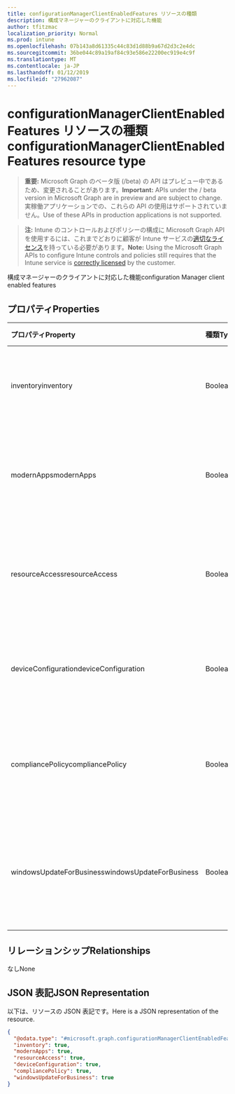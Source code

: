 ```yaml
---
title: configurationManagerClientEnabledFeatures リソースの種類
description: 構成マネージャーのクライアントに対応した機能
author: tfitzmac
localization_priority: Normal
ms.prod: intune
ms.openlocfilehash: 07b143a8d61335c44c83d1d88b9a67d2d3c2e4dc
ms.sourcegitcommit: 36be044c89a19af84c93e586e22200ec919e4c9f
ms.translationtype: MT
ms.contentlocale: ja-JP
ms.lasthandoff: 01/12/2019
ms.locfileid: "27962087"
---
```

# <a name="configurationmanagerclientenabledfeatures-resource-type"></a><span data-ttu-id="c713a-103">configurationManagerClientEnabledFeatures リソースの種類</span><span class="sxs-lookup"><span data-stu-id="c713a-103">configurationManagerClientEnabledFeatures resource type</span></span>

> <span data-ttu-id="c713a-104">**重要:** Microsoft Graph のベータ版 (/beta) の API はプレビュー中であるため、変更されることがあります。</span><span class="sxs-lookup"><span data-stu-id="c713a-104">**Important:** APIs under the / beta version in Microsoft Graph are in preview and are subject to change.</span></span> <span data-ttu-id="c713a-105">実稼働アプリケーションでの、これらの API の使用はサポートされていません。</span><span class="sxs-lookup"><span data-stu-id="c713a-105">Use of these APIs in production applications is not supported.</span></span>

> <span data-ttu-id="c713a-106">**注:** Intune のコントロールおよびポリシーの構成に Microsoft Graph API を使用するには、これまでどおりに顧客が Intune サービスの[適切なライセンス](https://go.microsoft.com/fwlink/?linkid=839381)を持っている必要があります。</span><span class="sxs-lookup"><span data-stu-id="c713a-106">**Note:** Using the Microsoft Graph APIs to configure Intune controls and policies still requires that the Intune service is [correctly licensed](https://go.microsoft.com/fwlink/?linkid=839381) by the customer.</span></span>

<span data-ttu-id="c713a-107">構成マネージャーのクライアントに対応した機能</span><span class="sxs-lookup"><span data-stu-id="c713a-107">configuration Manager client enabled features</span></span>
## <a name="properties"></a><span data-ttu-id="c713a-108">プロパティ</span><span class="sxs-lookup"><span data-stu-id="c713a-108">Properties</span></span>
|<span data-ttu-id="c713a-109">プロパティ</span><span class="sxs-lookup"><span data-stu-id="c713a-109">Property</span></span>|<span data-ttu-id="c713a-110">種類</span><span class="sxs-lookup"><span data-stu-id="c713a-110">Type</span></span>|<span data-ttu-id="c713a-111">説明</span><span class="sxs-lookup"><span data-stu-id="c713a-111">Description</span></span>|
|:---|:---|:---|
|<span data-ttu-id="c713a-112">inventory</span><span class="sxs-lookup"><span data-stu-id="c713a-112">inventory</span></span>|<span data-ttu-id="c713a-113">Boolean</span><span class="sxs-lookup"><span data-stu-id="c713a-113">Boolean</span></span>|<span data-ttu-id="c713a-114">在庫が Intune によって管理されているかどうか</span><span class="sxs-lookup"><span data-stu-id="c713a-114">Whether inventory is managed by Intune</span></span>|
|<span data-ttu-id="c713a-115">modernApps</span><span class="sxs-lookup"><span data-stu-id="c713a-115">modernApps</span></span>|<span data-ttu-id="c713a-116">Boolean</span><span class="sxs-lookup"><span data-stu-id="c713a-116">Boolean</span></span>|<span data-ttu-id="c713a-117">モダン アプリケーションが Intune によって管理されているかどうか</span><span class="sxs-lookup"><span data-stu-id="c713a-117">Whether modern application is managed by Intune</span></span>|
|<span data-ttu-id="c713a-118">resourceAccess</span><span class="sxs-lookup"><span data-stu-id="c713a-118">resourceAccess</span></span>|<span data-ttu-id="c713a-119">Boolean</span><span class="sxs-lookup"><span data-stu-id="c713a-119">Boolean</span></span>|<span data-ttu-id="c713a-120">リソース アクセスが Intune によって管理されているかどうか</span><span class="sxs-lookup"><span data-stu-id="c713a-120">Whether resource access is managed by Intune</span></span>|
|<span data-ttu-id="c713a-121">deviceConfiguration</span><span class="sxs-lookup"><span data-stu-id="c713a-121">deviceConfiguration</span></span>|<span data-ttu-id="c713a-122">Boolean</span><span class="sxs-lookup"><span data-stu-id="c713a-122">Boolean</span></span>|<span data-ttu-id="c713a-123">デバイス構成が Intune によって管理されているかどうか</span><span class="sxs-lookup"><span data-stu-id="c713a-123">Whether device configuration is managed by Intune</span></span>|
|<span data-ttu-id="c713a-124">compliancePolicy</span><span class="sxs-lookup"><span data-stu-id="c713a-124">compliancePolicy</span></span>|<span data-ttu-id="c713a-125">Boolean</span><span class="sxs-lookup"><span data-stu-id="c713a-125">Boolean</span></span>|<span data-ttu-id="c713a-126">コンプライアンス ポリシーが Intune によって管理されているかどうか</span><span class="sxs-lookup"><span data-stu-id="c713a-126">Whether compliance policy is managed by Intune</span></span>|
|<span data-ttu-id="c713a-127">windowsUpdateForBusiness</span><span class="sxs-lookup"><span data-stu-id="c713a-127">windowsUpdateForBusiness</span></span>|<span data-ttu-id="c713a-128">Boolean</span><span class="sxs-lookup"><span data-stu-id="c713a-128">Boolean</span></span>|<span data-ttu-id="c713a-129">Windows Update for Business が Intune によって管理されているかどうか</span><span class="sxs-lookup"><span data-stu-id="c713a-129">Whether Windows Update for Business is managed by Intune</span></span>|

## <a name="relationships"></a><span data-ttu-id="c713a-130">リレーションシップ</span><span class="sxs-lookup"><span data-stu-id="c713a-130">Relationships</span></span>
<span data-ttu-id="c713a-131">なし</span><span class="sxs-lookup"><span data-stu-id="c713a-131">None</span></span>
## <a name="json-representation"></a><span data-ttu-id="c713a-132">JSON 表記</span><span class="sxs-lookup"><span data-stu-id="c713a-132">JSON Representation</span></span>
<span data-ttu-id="c713a-133">以下は、リソースの JSON 表記です。</span><span class="sxs-lookup"><span data-stu-id="c713a-133">Here is a JSON representation of the resource.</span></span>
<!-- {
  "blockType": "resource",
  "@odata.type": "microsoft.graph.configurationManagerClientEnabledFeatures"
}
-->
``` json
{
  "@odata.type": "#microsoft.graph.configurationManagerClientEnabledFeatures",
  "inventory": true,
  "modernApps": true,
  "resourceAccess": true,
  "deviceConfiguration": true,
  "compliancePolicy": true,
  "windowsUpdateForBusiness": true
}
```





